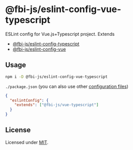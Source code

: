 # @fbi-js/eslint-config-vue-typescript

ESLint config for Vue.js+Typescript project. Extends

- [@fbi-js/eslint-config-typescript](https://github.com/fbi-js/config/tree/main/packages/eslint-config-typescript)
- [@fbi-js/eslint-config-vue](https://github.com/fbi-js/config/tree/main/packages/eslint-config-vue)

## Usage

```bash
npm i -D @fbi-js/eslint-config-vue-typescript
```

`./package.json` (you can also use other [configuration files](https://eslint.org/docs/user-guide/configuring#using-configuration-files-1))

```json
{
  "eslintConfig": {
    "extends": ["@fbi-js/vue-typescript"]
  }
}
```

## License

Licensed under [MIT](https://opensource.org/licenses/MIT).
